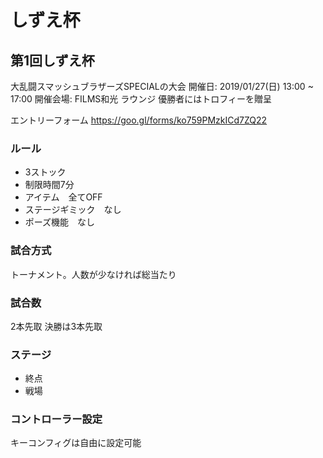 # しずえ杯

## 第1回しずえ杯
大乱闘スマッシュブラザーズSPECIALの大会
開催日: 2019/01/27(日) 13:00 ~ 17:00
開催会場: FILMS和光 ラウンジ
優勝者にはトロフィーを贈呈

エントリーフォーム
https://goo.gl/forms/ko759PMzkICd7ZQ22

### ルール
+ 3ストック
+ 制限時間7分
+ アイテム　全てOFF
+ ステージギミック　なし
+ ポーズ機能　なし

### 試合方式
トーナメント。人数が少なければ総当たり

### 試合数
2本先取
決勝は3本先取

### ステージ
+ 終点
+ 戦場

### コントローラー設定
キーコンフィグは自由に設定可能